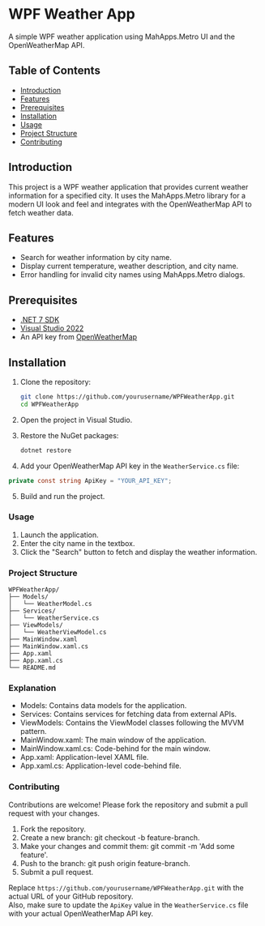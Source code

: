 # WPF Weather App

A simple WPF weather application using MahApps.Metro UI and the OpenWeatherMap API.

## Table of Contents

- [Introduction](#introduction)
- [Features](#features)
- [Prerequisites](#prerequisites)
- [Installation](#installation)
- [Usage](#usage)
- [Project Structure](#project-structure)
- [Contributing](#contributing)

## Introduction

This project is a WPF weather application that provides current weather information for a specified city. It uses the MahApps.Metro library for a modern UI look and feel and integrates with the OpenWeatherMap API to fetch weather data.

## Features

- Search for weather information by city name.
- Display current temperature, weather description, and city name.
- Error handling for invalid city names using MahApps.Metro dialogs.

## Prerequisites

- [.NET 7 SDK](https://dotnet.microsoft.com/download/dotnet/7.0)
- [Visual Studio 2022](https://visualstudio.microsoft.com/vs/)
- An API key from [OpenWeatherMap](https://openweathermap.org/api)

## Installation

1. Clone the repository:
   ```bash
   git clone https://github.com/yourusername/WPFWeatherApp.git
   cd WPFWeatherApp
   ```
2. Open the project in Visual Studio.

3. Restore the NuGet packages:
   ```bash
   dotnet restore
   ```
4. Add your OpenWeatherMap API key in the `WeatherService.cs` file:
  ```cs
  private const string ApiKey = "YOUR_API_KEY";
  ```
5. Build and run the project.

### Usage
1. Launch the application.
2. Enter the city name in the textbox.
3. Click the "Search" button to fetch and display the weather information.

### Project Structure
```
WPFWeatherApp/
├── Models/
│   └── WeatherModel.cs
├── Services/
│   └── WeatherService.cs
├── ViewModels/
│   └── WeatherViewModel.cs
├── MainWindow.xaml
├── MainWindow.xaml.cs
├── App.xaml
├── App.xaml.cs
└── README.md
```

### Explanation
- Models: Contains data models for the application.
- Services: Contains services for fetching data from external APIs.
- ViewModels: Contains the ViewModel classes following the MVVM pattern.
- MainWindow.xaml: The main window of the application.
- MainWindow.xaml.cs: Code-behind for the main window.
- App.xaml: Application-level XAML file.
- App.xaml.cs: Application-level code-behind file.

### Contributing
Contributions are welcome! Please fork the repository and submit a pull request with your changes.

1. Fork the repository.
2. Create a new branch: git checkout -b feature-branch.
3. Make your changes and commit them: git commit -m 'Add some feature'.
4. Push to the branch: git push origin feature-branch.
5. Submit a pull request.

Replace `https://github.com/yourusername/WPFWeatherApp.git` with the actual URL of your GitHub repository.  
Also, make sure to update the `ApiKey` value in the `WeatherService.cs` file with your actual OpenWeatherMap API key.

